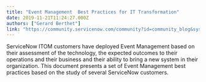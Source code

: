 ```yaml
---
title: "Event Management  Best Practices for IT Transformation"
date: 2019-11-21T11:24:27.000Z
authors: ["Gerard Berthet"]
link: "https://community.servicenow.com/community?id=community_blog&sys_id=c5e2697cdb194814f7fca851ca96196d"
---
```

<p>ServiceNow ITOM customers have deployed Event Management based on their assessment of the technology, the expected outcomes to their operations and their business and their ability to bring a new system in their organization. This document presents a set of Event Management best practices based on the study of several ServiceNow customers.</p>